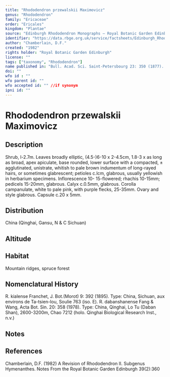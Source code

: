 ```yaml
---
title: "Rhododendron przewalskii Maximovicz"
genus: "Rhododendron"
family: "Ericaceae"
order: "Ericales"
kingdom: "Plantae"
source: "Edinburgh Rhododendron Monographs – Royal Botanic Garden Edinburgh"
identifier: "https://data.rbge.org.uk/service/factsheets/Edinburgh_Rhododendron_Monographs.xhtml"
author: "Chamberlain, D.F."
created: "1982"
rights holder: "Royal Botanic Garden Edinburgh"
license: ""
tags: ["taxonomy", "Rhododendron"]
name published in: "Bull. Acad. Sci. Saint-Petersbourg 23: 350 (1877). Type: China, Prov. Kansu, Przewalsky (iso. E, K)."
doi: ""
wfo id : ""
wfo parent id: ""
wfo accepted id: "" //if synonym                      
ipni id: ""
---
```


                       

# Rhododendron przewalskii Maximovicz

## Description
Shrub, l-2.7m. Leaves broadly elliptic, (4.5-)6-10 x 2-4.5cm, 1.8-3 x as long as broad, apex apiculate, base rounded, lower surface with a compacted, ± agglutinated, unistrate, whitish to pale brown indumentum of long-rayed hairs, or sometimes glabrescent; petioles c.lcm, glabrous, usually yellowish in herbarium specimens. Inflorescence 10- 15-flowered; rhachis 10-15mm; pedicels 15-20mm, glabrous. Calyx c.0.5mm, glabrous. Corolla campanulate, white to pale pink, with purple flecks, 25-35mm. Ovary and style glabrous. Capsule c.20 x 5mm.

## Distribution
China (Qinghai, Gansu, N & C Sichuan)

## Altitude


## Habitat
Mountain ridges, spruce forest

## Nomenclatural History
R. kialense Franchet, J. Bot.(Morot) 9: 392 (1895). Type: China, Sichuan, aux environs de Ta-tsien-lou, Soulie 763 (iso. E). R. dabanshanense Fang & Wang, Acta Bot. Sin. 20: 358 (1978). Type: China, Qinghai, Lo Tu (Daban Shan), 2600-3200m, Chao 7212 (holo. Qinghai Biological Research Inst., n.v.)
                       
## Notes


## References

Chamberlain, D.F. (1982) A Revision of Rhododendron II. Subgenus Hymenanthes. Notes From the Royal Botanic Garden Edinburgh 39(2):360
